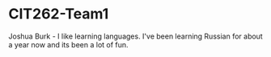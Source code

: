 # CIT262-Team1

Joshua Burk - I like learning languages. I've been learning Russian for about a year now and its been a lot of fun.